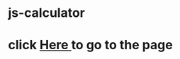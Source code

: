 # js-calculator

# click <a href='https://kentobias132.github.io/js-calculator/'> Here </a> to go to the page 
